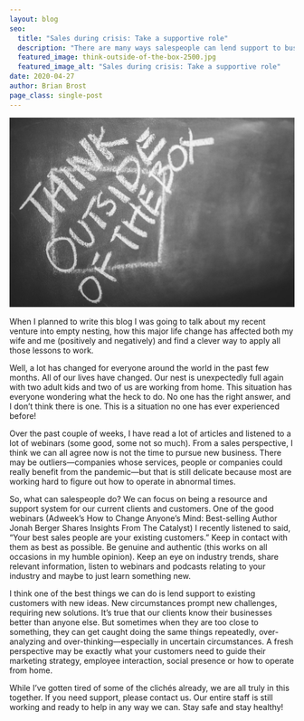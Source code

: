 ```yaml
---
layout: blog
seo:
  title: "Sales during crisis: Take a supportive role"
  description: "There are many ways salespeople can lend support to businesses today."
  featured_image: think-outside-of-the-box-2500.jpg
  featured_image_alt: "Sales during crisis: Take a supportive role"
date: 2020-04-27
author: Brian Brost
page_class: single-post
---
```


![Sales during crisis: Take a supportive role](think-outside-of-the-box-2500.jpg)

When I planned to write this blog I was going to talk about my recent venture into empty nesting, how this major life change has affected both my wife and me (positively and negatively) and find a clever way to apply all those lessons to work.

Well, a lot has changed for everyone around the world in the past few months. All of our lives have changed. Our nest is unexpectedly full again with two adult kids and two of us are working from home. This situation has everyone wondering what the heck to do. No one has the right answer, and I don’t think there is one. This is a situation no one has ever experienced before!

Over the past couple of weeks, I have read a lot of articles and listened to a lot of webinars (some good, some not so much). From a sales perspective, I think we can all agree now is not the time to pursue new business. There may be outliers—companies whose services, people or companies could really benefit from the pandemic—but that is still delicate because most are working hard to figure out how to operate in abnormal times.

So, what can salespeople do? We can focus on being a resource and support system for our current clients and customers. One of the good webinars (Adweek’s How to Change Anyone’s Mind: Best-selling Author Jonah Berger Shares Insights From The Catalyst) I recently listened to said, “Your best sales people are your existing customers.” Keep in contact with them as best as possible. Be genuine and authentic (this works on all occasions in my humble opinion). Keep an eye on industry trends, share relevant information, listen to webinars and podcasts relating to your industry and maybe to just learn something new.

I think one of the best things we can do is lend support to existing customers with new ideas. New circumstances prompt new challenges, requiring new solutions. It’s true that our clients know their businesses better than anyone else. But sometimes when they are too close to something, they can get caught doing the same things repeatedly, over-analyzing and over-thinking—especially in uncertain circumstances. A fresh perspective may be exactly what your customers need to guide their marketing strategy, employee interaction, social presence or how to operate from home.

While I’ve gotten tired of some of the clichés already, we are all truly in this together. If you need support, please contact us. Our entire staff is still working and ready to help in any way we can. Stay safe and stay healthy!
